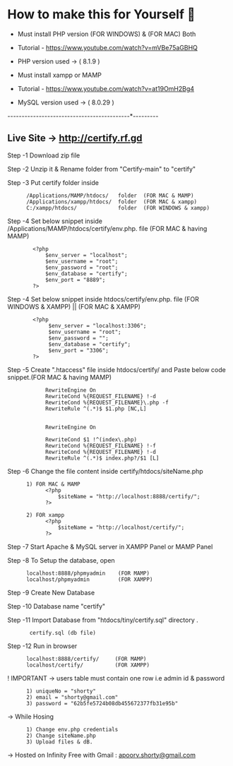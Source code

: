 # How to make this for Yourself 📖

- Must install PHP version (FOR WINDOWS) & (FOR MAC) Both
- Tutorial - https://www.youtube.com/watch?v=mVBe75aGBHQ
- PHP version used -> ( 8.1.9 )


- Must install xampp or  MAMP 
- Tutorial - https://www.youtube.com/watch?v=at19OmH2Bg4
- MySQL version used -> ( 8.0.29 )

-------*---------*---------*---------*---------*---------
## Live Site -> http://certify.rf.gd


Step -1   Download zip file 

Step -2   Unzip it & Rename folder from "Certify-main" to "certify"

Step -3   Put certify folder inside 

          /Applications/MAMP/htdocs/   folder  (FOR MAC & MAMP)
          /Applications/xampp/htdocs/  folder  (FOR MAC & xampp)
          C:/xampp/htdocs/             folder  (FOR WINDOWS & xampp)

Step -4   Set below snippet inside /Applications/MAMP/htdocs/certify/env.php. file (FOR MAC & having MAMP)
          
            <?php
                $env_server = "localhost";
                $env_username = "root";
                $env_password = "root";
                $env_database = "certify";
                $env_port = "8889";
            ?>

Step -4   Set below snippet inside htdocs/certify/env.php. file (FOR WINDOWS & XAMPP) ||  (FOR MAC & XAMPP)

            <?php
                 $env_server = "localhost:3306";
                 $env_username = "root";
                 $env_password = "";
                 $env_database = "certify";
                 $env_port = "3306";
            ?>

Step -5   Create ".htaccess" file inside htdocs/certify/ and Paste below code snippet.(FOR MAC & having MAMP)

                RewriteEngine On
                RewriteCond %{REQUEST_FILENAME} !-d
                RewriteCond %{REQUEST_FILENAME}\.php -f
                RewriteRule ^(.*)$ $1.php [NC,L]


                RewriteEngine On

                RewriteCond $1 !^(index\.php)
                RewriteCond %{REQUEST_FILENAME} !-f
                RewriteCond %{REQUEST_FILENAME} !-d
                RewriteRule ^(.*)$ index.php?/$1 [L]

                
Step -6   Change the file content inside certify/htdocs/siteName.php

          1) FOR MAC & MAMP
                <?php
                    $siteName = "http://localhost:8888/certify/";
                ?>
                
          2) FOR xampp
                <?php
                    $siteName = "http://localhost/certify/";
                ?>
                
Step -7   Start Apache & MySQL server in XAMPP Panel or MAMP Panel

Step -8   To Setup the database, open 

          localhost:8888/phpmyadmin    (FOR MAMP)
          localhost/phpmyadmin         (FOR XAMPP)

Step -9   Create New Database 

Step -10   Database name  "certify"

Step -11   Import Database from "htdocs/tiny/certify.sql" directory . 

           certify.sql (db file)

Step -12   Run in browser 

          localhost:8888/certify/     (FOR MAMP)
          localhost/certify/          (FOR XAMPP)

! IMPORTANT -> users table must contain one row i.e admin id & password

          1) uniqueNo = "shorty"
          2) email = "shorty@gmail.com"
          3) password = "62b5fe5724b08db455672377fb31e95b"
          
-> While Hosing

          1) Change env.php credentials
          2) Change siteName.php 
          3) Upload files & dB.
          
-> Hosted on Infinity Free with Gmail : apoorv.shorty@gmail.com
